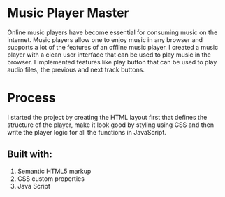 
# Music Player Master
Online music players have become essential for consuming music on the internet. Music players allow one to enjoy music in any browser and supports a lot of the features of an offline music player. I created a music player with a clean user interface that can be used to play music in the browser. I implemented features like play button that can be used to play audio files, the previous and next track buttons.

# Process
 I started the project by creating the HTML layout first that defines the structure of the player, make it look good by styling using CSS and then write the player logic for all the functions in JavaScript.

## Built with:

1. Semantic HTML5 markup
2. CSS custom properties
3. Java Script








